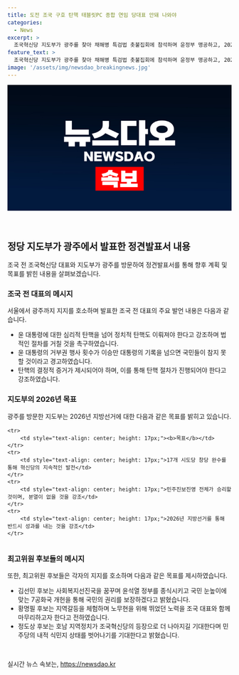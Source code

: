 ```yaml
---
title: 도전 조국 구호 탄핵 태블릿PC 종합 연임 당대표 안돼 나와야
categories:
  - News
excerpt: >
  조국혁신당 지도부가 광주를 찾아 채해병 특검법 촛불집회에 참석하며 윤정부 맹공하고, 2026년 지방선거에서의 승리를 예고했다. 조 전 대표는 윤대통령의 거부권 횟수를 경고하며 국민들을 호소했고, 후보자들은 윤석열 정권 종식과 민주정부 재창출을 강조했다. 2026년 지방선거에서의 성과를 약속하며, 민주 진영과의 선거 연대를 시사했다.
feature_text: >
  조국혁신당 지도부가 광주를 찾아 채해병 특검법 촛불집회에 참석하며 윤정부 맹공하고, 2026년 지방선거에서의 승리를 예고했다. 조 전 대표는 윤대통령의 거부권 횟수를 경고하며 국민들을 호소했고, 후보자들은 윤석열 정권 종식과 민주정부 재창출을 강조했다. 2026년 지방선거에서의 성과를 약속하며, 민주 진영과의 선거 연대를 시사했다.
image: '/assets/img/newsdao_breakingnews.jpg'
---
```


<p><img src="/assets/img/newsdao_breakingnews.jpg" alt="flaretime 속보" /></p>

<p data-ke-size="size16">&nbsp;</p>

<h2 data-ke-size="size26">정당 지도부가 광주에서 발표한 정견발표서 내용</h2>

<p data-ke-size="size16"></p>

<p>조국 전 조국혁신당 대표와 지도부가 광주를 방문하여 정견발표서를 통해 향후 계획 및 목표를 밝힌 내용을 살펴보겠습니다.</p>

<h3>조국 전 대표의 메시지</h3>

<p>서울에서 광주까지 지지를 호소하며 발표한 조국 전 대표의 주요 발언 내용은 다음과 같습니다.</p>

<ul>
  <li>윤 대통령에 대한 심리적 탄핵을 넘어 정치적 탄핵도 이뤄져야 한다고 강조하며 법적인 절차를 거칠 것을 촉구하였습니다.</li>
  <li>윤 대통령의 거부권 행사 횟수가 이승만 대통령의 기록을 넘으면 국민들이 참지 못할 것이라고 경고하였습니다.</li>
  <li>탄핵의 결정적 증거가 제시되어야 하며, 이를 통해 탄핵 절차가 진행되어야 한다고 강조하였습니다.</li>
</ul>

</p>
<h3>지도부의 2026년 목표</h3>
광주를 방문한 지도부는 2026년 지방선거에 대한 다음과 같은 목표를 밝히고 있습니다.

<table>

<pre><code>&lt;tr&gt;
    &lt;td style="text-align: center; height: 17px;"&gt;&lt;b&gt;목표&lt;/b&gt;&lt;/td&gt;
&lt;/tr&gt;
&lt;tr&gt;
    &lt;td style="text-align: center; height: 17px;"&gt;17개 시도당 창당 완수를 통해 혁신당의 지속적인 발전&lt;/td&gt;
&lt;/tr&gt;
&lt;tr&gt;
    &lt;td style="text-align: center; height: 17px;"&gt;민주진보진영 전체가 승리할 것이며, 분열이 없을 것을 강조&lt;/td&gt;
&lt;/tr&gt;
&lt;tr&gt;
    &lt;td style="text-align: center; height: 17px;"&gt;2026년 지방선거를 통해 반드시 성과를 내는 것을 강조&lt;/td&gt;
&lt;/tr&gt;
</code></pre>

</table>

<h3>최고위원 후보들의 메시지</h3>
또한, 최고위원 후보들은 각자의 지지를 호소하며 다음과 같은 목표를 제시하였습니다.

<ul>

<p><li>김선민 후보는 사회복지선진국을 꿈꾸며 윤석열 정부를 종식시키고 국민 눈높이에 맞는 7공화국 개헌을 통해 국민의 권리를 보장하겠다고 밝혔습니다.</li>
  <li>황명필 후보는 지역갈등을 체험하며 노무현을 위해 뛰었던 노력을 조국 대표와 함께 마무리하고자 한다고 전하였습니다.</li>
  <li>정도상 후보는 호남 지역정치가 조국혁신당의 등장으로 더 나아지길 기대한다며 민주당의 내적 식민지 상태를 벗어나기를 기대한다고 밝혔습니다.</li>
</ul></p>

<p data-ke-size="size16">&nbsp;</p>
실시간 뉴스 속보는, <a href="https://newsdao.kr" rel="dofollow">https://newsdao.kr</a>


